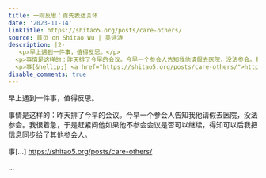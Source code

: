 ```yaml
---
title: 一则反思：首先表达关怀
date: '2023-11-14'
linkTitle: https://shitao5.org/posts/care-others/
source: 首页 on Shitao Wu | 吴诗涛
description: |2-
   <p>早上遇到一件事，值得反思。</p>
  <p>事情是这样的：昨天排了今早的会议。今早一个参会人告知我他请假去医院，没法参会。我很着急，于是赶紧问他如果他不参会会议是否可以继续，得知可以后我把信息同步给了其他参会人。</p>
  <p>事[&hellip;] <a href="https://shitao5.org/posts/care-others/">https://shitao5.org/posts/care-others/</a></p>  ...
disable_comments: true
---
```

 <p>早上遇到一件事，值得反思。</p>
<p>事情是这样的：昨天排了今早的会议。今早一个参会人告知我他请假去医院，没法参会。我很着急，于是赶紧问他如果他不参会会议是否可以继续，得知可以后我把信息同步给了其他参会人。</p>
<p>事[&hellip;] <a href="https://shitao5.org/posts/care-others/">https://shitao5.org/posts/care-others/</a></p>  ...